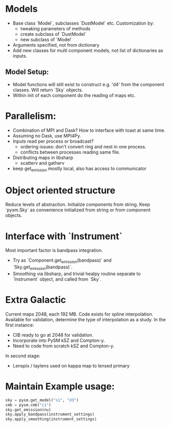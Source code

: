 # Models

  - Base class \`Model\`, subclasses \`DustModel\` etc. Customization
    by:
      - tweaking parameters of methods
      - create subclass of \`DustModel\`
      - new subclass of \`Model\`
  - Arguments specified, not from dictionary
  - Add new classes for multi component models, not list of dictionaries
    as inputs.

## Model Setup:

  - Model functions will still exist to construct e.g. 'd4' from the
    component classes. Will return \`Sky\` objects.
  - Within
    <span class="underline"><span class="underline">init</span></span>
    of each component do the reading of maps etc.

# Parallelism:

  - Combination of MPI and Dask? How to interface with toast at same
    time.
  - Assuming no Dask, use MPI4Py.
  - Inputs read per process or broadcast?
      - ordering issues: don't convert ring and nest in one process.
      - conflicts between processes reading same file.
  - Distributing maps in libsharp
      - scatterv and gatherv
  - keep get<sub>emission</sub> mostly local, also has access to
    communicator

# Object oriented structure

Reduce levels of abstraction. Initialize components from string. Keep
\`pysm.Sky\` as convenience initialized from string or from component
objects.

# Interface with \`Instrument\`

Most important factor is bandpass integration.

  - Try as \`Component.get<sub>emission</sub>(bandpass)\` and
    \`Sky.get<sub>emission</sub>(bandpass)\`.
  - Smoothing via libsharp, and trivial healpy routine separate to
    \`Instrument\` object, and called from \`Sky\`.

# Extra Galactic

Current maps 2048, each 192 MB. Code exists for spline interpolation.
Available for validation, determine the type of interpolation as a
study. In the first instance:

  - CIB ready to go at 2048 for validation.
  - Incorporate into PySM kSZ and Compton-y.
  - Need to code from scratch kSZ and Compton-y.

In second stage:

  - Lenspix / taylens used on kappa map to lensed primary

# Maintain Example usage:

``` python
sky = pysm.get_model("s1", "d3")
cmb = pysm.cmb("c1")
sky.get_emission(nu)
sky.apply_bandpass(instrument_settings)
sky.apply_smoothing(instrument_settings)
```
